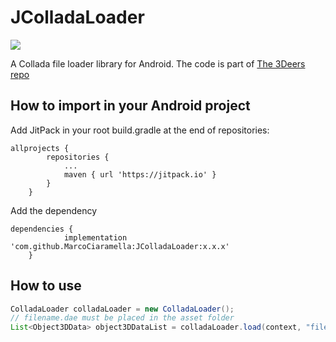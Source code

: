 # JColladaLoader
[![](https://jitpack.io/v/MarcoCiaramella/JColladaLoader.svg)](https://jitpack.io/#MarcoCiaramella/JColladaLoader)

A Collada file loader library for Android. The code is part of [The 3Deers repo](https://github.com/the3deers/android-3D-model-viewer)

## How to import in your Android project
Add JitPack in your root build.gradle at the end of repositories:

```
allprojects {
		repositories {
			...
			maven { url 'https://jitpack.io' }
		}
	}
```

Add the dependency
```
dependencies {
	        implementation 'com.github.MarcoCiaramella:JColladaLoader:x.x.x'
	}
```

## How to use
```java
ColladaLoader colladaLoader = new ColladaLoader();
// filename.dae must be placed in the asset folder
List<Object3DData> object3DDataList = colladaLoader.load(context, "filename.dae");
```